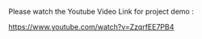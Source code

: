 
Please watch the Youtube Video Link for project demo :

https://www.youtube.com/watch?v=ZzqrfEE7PB4 
